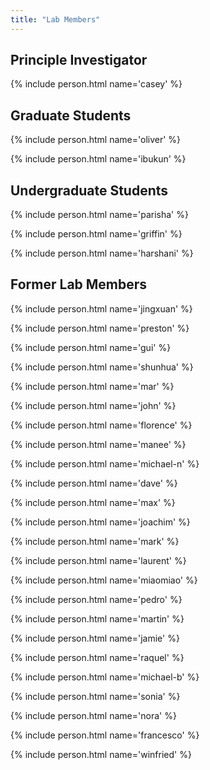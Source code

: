```yaml
---
title: "Lab Members"
---
```


## Principle Investigator

{% include person.html name='casey' %}

## Graduate Students

{% include person.html name='oliver' %}

{% include person.html name='ibukun' %}

## Undergraduate Students

{% include person.html name='parisha' %}

{% include person.html name='griffin' %}

{% include person.html name='harshani' %}

## Former Lab Members

{% include person.html name='jingxuan' %}

{% include person.html name='preston' %}

{% include person.html name='gui' %}

{% include person.html name='shunhua' %}

{% include person.html name='mar' %}

{% include person.html name='john' %}

{% include person.html name='florence' %}

{% include person.html name='manee' %}

{% include person.html name='michael-n' %}

{% include person.html name='dave' %}

{% include person.html name='max' %}

{% include person.html name='joachim' %}

{% include person.html name='mark' %}

{% include person.html name='laurent' %}

{% include person.html name='miaomiao' %}

{% include person.html name='pedro' %}

{% include person.html name='martin' %}

{% include person.html name='jamie' %}

{% include person.html name='raquel' %}

{% include person.html name='michael-b' %}  

{% include person.html name='sonia' %}  

{% include person.html name='nora' %}  

{% include person.html name='francesco' %}  

{% include person.html name='winfried' %} 